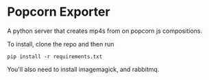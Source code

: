 # Popcorn Exporter
A python server that creates mp4s from on popcorn js compositions.

To install, clone the repo and then run
```
pip install -r requirements.txt
```

You'll also need to install imagemagick, and rabbitmq.

